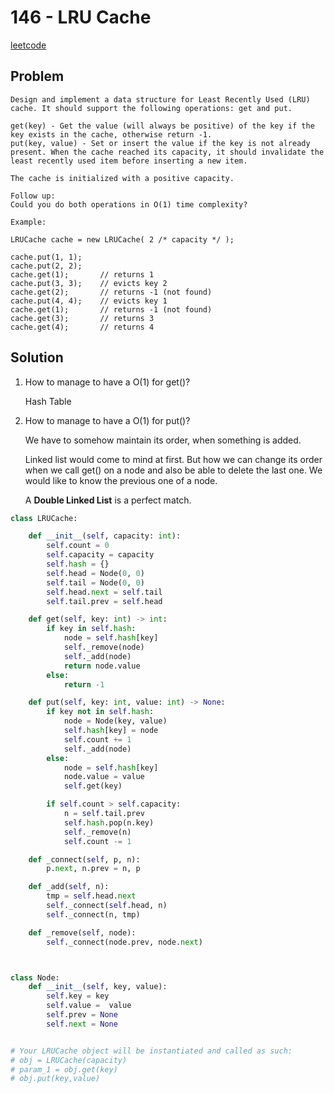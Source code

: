 # 146 - LRU Cache

[leetcode](https://leetcode.com/problems/lru-cache/)

## Problem

    Design and implement a data structure for Least Recently Used (LRU) cache. It should support the following operations: get and put.
    
    get(key) - Get the value (will always be positive) of the key if the key exists in the cache, otherwise return -1.
    put(key, value) - Set or insert the value if the key is not already present. When the cache reached its capacity, it should invalidate the least recently used item before inserting a new item.
    
    The cache is initialized with a positive capacity.
    
    Follow up:
    Could you do both operations in O(1) time complexity?
    
    Example:
    
    LRUCache cache = new LRUCache( 2 /* capacity */ );
    
    cache.put(1, 1);
    cache.put(2, 2);
    cache.get(1);       // returns 1
    cache.put(3, 3);    // evicts key 2
    cache.get(2);       // returns -1 (not found)
    cache.put(4, 4);    // evicts key 1
    cache.get(1);       // returns -1 (not found)
    cache.get(3);       // returns 3
    cache.get(4);       // returns 4

## Solution

1.  How to manage to have a O(1) for get()?
    
    Hash Table

2.  How to manage to have a O(1) for put()?
    
    We have to somehow maintain its order, when something is added.
    
    Linked list would come to mind at first. But how we can change its order when we call get() on a node and also be able to delete the last one. We would like to know the previous one of a node.
    
    A **Double Linked List** is a perfect match.

```python
class LRUCache:

    def __init__(self, capacity: int):
        self.count = 0
        self.capacity = capacity
        self.hash = {}
        self.head = Node(0, 0)
        self.tail = Node(0, 0)
        self.head.next = self.tail
        self.tail.prev = self.head

    def get(self, key: int) -> int:
        if key in self.hash:
            node = self.hash[key]  
            self._remove(node)
            self._add(node)
            return node.value
        else:
            return -1

    def put(self, key: int, value: int) -> None:
        if key not in self.hash:
            node = Node(key, value)
            self.hash[key] = node
            self.count += 1
            self._add(node)
        else:
            node = self.hash[key]
            node.value = value
            self.get(key)

        if self.count > self.capacity:
            n = self.tail.prev
            self.hash.pop(n.key)
            self._remove(n)
            self.count -= 1

    def _connect(self, p, n):
        p.next, n.prev = n, p

    def _add(self, n):
        tmp = self.head.next
        self._connect(self.head, n)
        self._connect(n, tmp)

    def _remove(self, node):
        self._connect(node.prev, node.next)



class Node:
    def __init__(self, key, value):
        self.key = key
        self.value =  value
        self.prev = None
        self.next = None


# Your LRUCache object will be instantiated and called as such:
# obj = LRUCache(capacity)
# param_1 = obj.get(key)
# obj.put(key,value)
```

